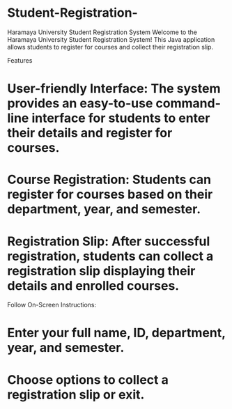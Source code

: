 # Student-Registration-
Haramaya University Student Registration System
Welcome to the Haramaya University Student Registration System! This Java application allows students to register for courses and collect their registration slip.

Features
# User-friendly Interface: The system provides an easy-to-use command-line interface for students to enter their details and register for courses.

# Course Registration: Students can register for courses based on their department, year, and semester.

# Registration Slip: After successful registration, students can collect a registration slip displaying their details and enrolled courses.

Follow On-Screen Instructions:
# Enter your full name, ID, department, year, and semester.
# Choose options to collect a registration slip or exit.
